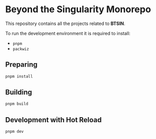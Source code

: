 # Beyond the Singularity Monorepo

This repository contains all the projects related to **BTSIN**.

To run the development environment it is required to install:
- `pnpm`
- `packwiz`

## Preparing

```bash
pnpm install
```

## Building

```bash
pnpm build
```

## Development with Hot Reload

```bash
pnpm dev
```
